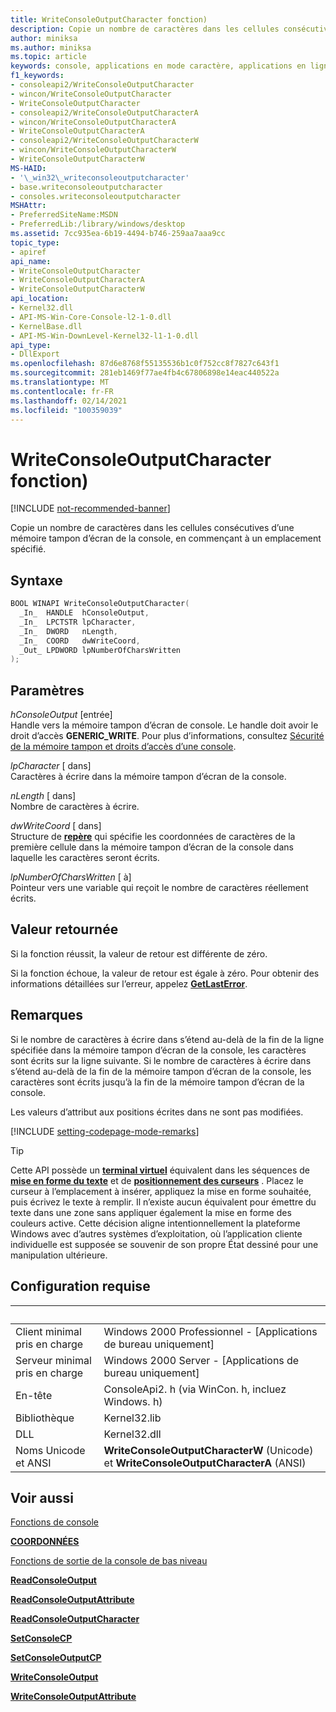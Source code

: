```yaml
---
title: WriteConsoleOutputCharacter fonction)
description: Copie un nombre de caractères dans les cellules consécutives d’une mémoire tampon d’écran de la console, en commençant à un emplacement spécifié.
author: miniksa
ms.author: miniksa
ms.topic: article
keywords: console, applications en mode caractère, applications en ligne de commande, applications de terminal, API console
f1_keywords:
- consoleapi2/WriteConsoleOutputCharacter
- wincon/WriteConsoleOutputCharacter
- WriteConsoleOutputCharacter
- consoleapi2/WriteConsoleOutputCharacterA
- wincon/WriteConsoleOutputCharacterA
- WriteConsoleOutputCharacterA
- consoleapi2/WriteConsoleOutputCharacterW
- wincon/WriteConsoleOutputCharacterW
- WriteConsoleOutputCharacterW
MS-HAID:
- '\_win32\_writeconsoleoutputcharacter'
- base.writeconsoleoutputcharacter
- consoles.writeconsoleoutputcharacter
MSHAttr:
- PreferredSiteName:MSDN
- PreferredLib:/library/windows/desktop
ms.assetid: 7cc935ea-6b19-4494-b746-259aa7aaa9cc
topic_type:
- apiref
api_name:
- WriteConsoleOutputCharacter
- WriteConsoleOutputCharacterA
- WriteConsoleOutputCharacterW
api_location:
- Kernel32.dll
- API-MS-Win-Core-Console-l2-1-0.dll
- KernelBase.dll
- API-MS-Win-DownLevel-Kernel32-l1-1-0.dll
api_type:
- DllExport
ms.openlocfilehash: 87d6e8768f55135536b1c0f752cc8f7827c643f1
ms.sourcegitcommit: 281eb1469f77ae4fb4c67806898e14eac440522a
ms.translationtype: MT
ms.contentlocale: fr-FR
ms.lasthandoff: 02/14/2021
ms.locfileid: "100359039"
---
```

# <a name="writeconsoleoutputcharacter-function"></a>WriteConsoleOutputCharacter fonction)

[!INCLUDE [not-recommended-banner](./includes/not-recommended-banner.md)]

Copie un nombre de caractères dans les cellules consécutives d’une mémoire tampon d’écran de la console, en commençant à un emplacement spécifié.

## <a name="syntax"></a>Syntaxe

```C
BOOL WINAPI WriteConsoleOutputCharacter(
  _In_  HANDLE  hConsoleOutput,
  _In_  LPCTSTR lpCharacter,
  _In_  DWORD   nLength,
  _In_  COORD   dwWriteCoord,
  _Out_ LPDWORD lpNumberOfCharsWritten
);
```

## <a name="parameters"></a>Paramètres

*hConsoleOutput* \[entrée\]  
Handle vers la mémoire tampon d’écran de console. Le handle doit avoir le droit d’accès **GENERIC\_WRITE**. Pour plus d’informations, consultez [Sécurité de la mémoire tampon et droits d’accès d’une console](console-buffer-security-and-access-rights.md).

*lpCharacter* \[ dans\]  
Caractères à écrire dans la mémoire tampon d’écran de la console.

*nLength* \[ dans\]  
Nombre de caractères à écrire.

*dwWriteCoord* \[ dans\]  
Structure de [**repère**](coord-str.md) qui spécifie les coordonnées de caractères de la première cellule dans la mémoire tampon d’écran de la console dans laquelle les caractères seront écrits.

*lpNumberOfCharsWritten* \[ à\]  
Pointeur vers une variable qui reçoit le nombre de caractères réellement écrits.

## <a name="return-value"></a>Valeur retournée

Si la fonction réussit, la valeur de retour est différente de zéro.

Si la fonction échoue, la valeur de retour est égale à zéro. Pour obtenir des informations détaillées sur l’erreur, appelez [**GetLastError**](/windows/win32/api/errhandlingapi/nf-errhandlingapi-getlasterror).

## <a name="remarks"></a>Remarques

Si le nombre de caractères à écrire dans s’étend au-delà de la fin de la ligne spécifiée dans la mémoire tampon d’écran de la console, les caractères sont écrits sur la ligne suivante. Si le nombre de caractères à écrire dans s’étend au-delà de la fin de la mémoire tampon d’écran de la console, les caractères sont écrits jusqu’à la fin de la mémoire tampon d’écran de la console.

Les valeurs d’attribut aux positions écrites dans ne sont pas modifiées.

[!INCLUDE [setting-codepage-mode-remarks](./includes/setting-codepage-mode-remarks.md)]

> [!TIP]
> Cette API possède un **[terminal virtuel](console-virtual-terminal-sequences.md)** équivalent dans les séquences de **[mise en forme du texte](console-virtual-terminal-sequences.md#text-formatting)** et de **[positionnement des curseurs](console-virtual-terminal-sequences.md#cursor-positioning)** . Placez le curseur à l’emplacement à insérer, appliquez la mise en forme souhaitée, puis écrivez le texte à remplir. Il n’existe aucun équivalent pour émettre du texte dans une zone sans appliquer également la mise en forme des couleurs active. Cette décision aligne intentionnellement la plateforme Windows avec d’autres systèmes d’exploitation, où l’application cliente individuelle est supposée se souvenir de son propre État dessiné pour une manipulation ultérieure.

## <a name="requirements"></a>Configuration requise

| &nbsp; | &nbsp; |
|-|-|
| Client minimal pris en charge | Windows 2000 Professionnel - \[Applications de bureau uniquement\] |
| Serveur minimal pris en charge | Windows 2000 Server - \[Applications de bureau uniquement\] |
| En-tête | ConsoleApi2. h (via WinCon. h, incluez Windows. h) |
| Bibliothèque | Kernel32.lib |
| DLL | Kernel32.dll |
| Noms Unicode et ANSI | **WriteConsoleOutputCharacterW** (Unicode) et **WriteConsoleOutputCharacterA** (ANSI) |

## <a name="see-also"></a>Voir aussi

[Fonctions de console](console-functions.md)

[**COORDONNÉES**](coord-str.md)

[Fonctions de sortie de la console de bas niveau](low-level-console-output-functions.md)

[**ReadConsoleOutput**](readconsoleoutput.md)

[**ReadConsoleOutputAttribute**](readconsoleoutputattribute.md)

[**ReadConsoleOutputCharacter**](readconsoleoutputcharacter.md)

[**SetConsoleCP**](setconsolecp.md)

[**SetConsoleOutputCP**](setconsoleoutputcp.md)

[**WriteConsoleOutput**](writeconsoleoutput.md)

[**WriteConsoleOutputAttribute**](writeconsoleoutputattribute.md)